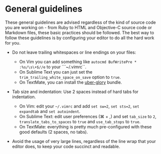 # General guidelines #

These general guidelines are advised regardless of the kind of source code you are working on - from Ruby to HTML and Objective-C source code or Markdown files, these basic practices should be followed. The best way to follow these guidelines is by configuring your editor to do all the hard work for you.

* Do not leave trailing whitespaces or line endings on your files:
    * On Vim you can add something like ```autocmd BufWritePre * :%s/\s\+$//e``` to your ```~/.vimrc``.
    * On Sublime Text you can just set the ```trim_trailing_white_space_on_save``` option to ```true```.
    * On TextMate, you can install the [uber-glory](https://github.com/glennr/uber-glory-tmbundle) bundle.

* Tab size and indentation: Use 2 spaces instead of hard tabs for indentation.
    * On Vim: edit your ```~/.vimrc``` and add ```set sw=2```, ```set sts=2```, ```set expandtab``` and ```set autoindent```.
    * On Sublime Text: edit user preferences (⌘ + ,) and set ```tab_size``` to ```2```, ```translate_tabs_to_spaces``` to ```true``` and ```use_tab_stops``` to ```true```.
    * On TextMate: everything is pretty much pre-configured with these good defaults (2 spaces, no tabs).

* Avoid the usage of very large lines, regardless of the line wrap that your editor does, to keep your code succinct and readable.
